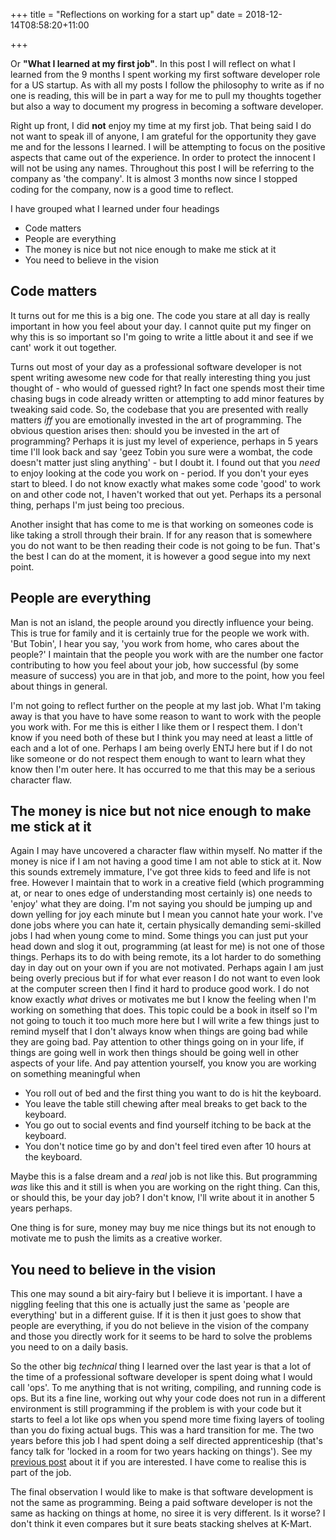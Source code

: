 +++
title = "Reflections on working for a start up"
date = 2018-12-14T08:58:20+11:00

+++

Or **"What I learned at my first job"**.  In this post I will reflect on what I
learned from the 9 months I spent working my first software developer role for a
US startup.  As with all my posts I follow the philosophy to write as if no one
is reading, this will be in part a way for me to pull my thoughts together but
also a way to document my progress in becoming a software developer.

Right up front, I did **not** enjoy my time at my first job.  That being said I do
not want to speak ill of anyone, I am grateful for the opportunity they gave me
and for the lessons I learned.  I will be attempting to focus on the positive
aspects that came out of the experience.  In order to protect the innocent I
will not be using any names.  Throughout this post I will be referring to the
company as 'the company'.  It is almost 3 months now since I stopped coding for
the company, now is a good time to reflect.

I have grouped what I learned under four headings

- Code matters
- People are everything
- The money is nice but not nice enough to make me stick at it
- You need to believe in the vision

Code matters
------------

It turns out for me this is a big one.  The code you stare at all day is really
important in how you feel about your day.  I cannot quite put my finger on why
this is so important so I'm going to write a little about it and see if we cant'
work it out together.

Turns out most of your day as a professional software developer is not spent
writing awesome new code for that really interesting thing you just thought of -
who would of guessed right?  In fact one spends most their time chasing bugs in
code already written or attempting to add minor features by tweaking said code.
So, the codebase that you are presented with really matters *iff* you are
emotionally invested in the art of programming.  The obvious question arises
then: should you be invested in the art of programming?  Perhaps it is just my
level of experience, perhaps in 5 years time I'll look back and say 'geez Tobin
you sure were a wombat, the code doesn't matter just sling anything' - but I
doubt it.  I found out that you *need* to enjoy looking at the code you work
on - period.  If you don't your eyes start to bleed.  I do not know exactly what
makes some code 'good' to work on and other code not, I haven't worked that out
yet.  Perhaps its a personal thing, perhaps I'm just being too precious.
 
Another insight that has come to me is that working on someones code is like
taking a stroll through their brain.  If for any reason that is somewhere you do
not want to be then reading their code is not going to be fun.  That's the best
I can do at the moment, it is however a good segue into my next point.


People are everything
---------------------

Man is not an island, the people around you directly influence your being.
This is true for family and it is certainly true for the people we work with.
'But Tobin', I hear you say, 'you work from home, who cares about the people?'
I maintain that the people you work with are the number one factor contributing
to how you feel about your job, how successful (by some measure of success) you
are in that job, and more to the point, how you feel about things in general.

I'm not going to reflect further on the people at my last job.  What I'm taking
away is that you have to have some reason to want to work with the people you
work with.  For me this is either I like them or I respect them.  I don't know
if you need both of these but I think you may need at least a little of each and
a lot of one.  Perhaps I am being overly ENTJ here but if I do not like someone
or do not respect them enough to want to learn what they know then I'm outer
here.  It has occurred to me that this may be a serious character flaw.


The money is nice but not nice enough to make me stick at it
------------------------------------------------------------

Again I may have uncovered a character flaw within myself.  No matter if the
money is nice if I am not having a good time I am not able to stick at it.  Now
this sounds extremely immature, I've got three kids to feed and life is not
free.  However I maintain that to work in a creative field (which programming at,
or near to ones edge of understanding most certainly is) one needs to 'enjoy'
what they are doing.  I'm not saying you should be jumping up and down yelling
for joy each minute but I mean you cannot hate your work.  I've done jobs where
you can hate it, certain physically demanding semi-skilled jobs I had when young
come to mind.  Some things you can just put your head down and slog it out,
programming (at least for me) is not one of those things.  Perhaps its to do
with being remote, its a lot harder to do something day in day out on your own
if you are not motivated.  Perhaps again I am just being overly precious but if
for what ever reason I do not want to even look at the computer screen then I
find it hard to produce good work.  I do not know exactly *what* drives or
motivates me but I know the feeling when I'm working on something that does.
This topic could be a book in itself so I'm not going to touch it too much more
here but I will write a few things just to remind myself that I don't always
know when things are going bad while they are going bad.  Pay attention to other
things going on in your life, if things are going well in work then things
should be going well in other aspects of your life.  And pay attention yourself,
you know you are working on something meaningful when

- You roll out of bed and the first thing you want to do is hit the keyboard.
- You leave the table still chewing after meal breaks to get back to the
  keyboard.
- You go out to social events and find yourself itching to be back at the
  keyboard.
- You don't notice time go by and don't feel tired even after 10 hours at the
  keyboard. 

Maybe this is a false dream and a *real* job is not like this.  But programming
*was* like this and it still is when you are working on the right thing.  Can
this, or should this, be your day job?  I don't know, I'll write about it in
another 5 years perhaps.

One thing is for sure, money may buy me nice things but its not enough to
motivate me to push the limits as a creative worker.


You need to believe in the vision
---------------------------------

This one may sound a bit airy-fairy but I believe it is important.  I have a
niggling feeling that this one is actually just the same as 'people are
everything' but in a different guise.  If it is then it just goes to show that
people are everything, if you do not believe in the vision of the company and
those you directly work for it seems to be hard to solve the problems you need
to on a daily basis.

So the other big *technical* thing I learned over the last year is that a lot of
the time of a professional software developer is spent doing what I would call
'ops'.  To me anything that is not writing, compiling, and running code is
ops.  But its a fine line, working out why your code does not run in a different
environment is still programming if the problem is with your code but it starts
to feel a lot like ops when you spend more time fixing layers of tooling than
you do fixing actual bugs.  This was a hard transition for me.  The two years
before this job I had spent doing a self directed apprenticeship (that's fancy
talk for 'locked in a room for two years hacking on things').  See my [previous
post](../apprenticeship) about it if you are interested.  I have come to realise
this is part of the job.


The final observation I would like to make is that software development is not
the same as programming.  Being a paid software developer is not the same as
hacking on things at home, no siree it is very different.  Is it worse?  I don't
think it even compares but it sure beats stacking shelves at K-Mart.
